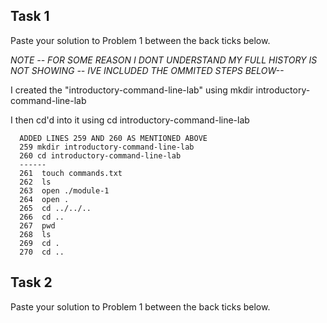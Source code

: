 ## Task 1

Paste your solution to Problem 1 between the back ticks below.


*NOTE -- FOR SOME REASON I DONT UNDERSTAND MY FULL HISTORY IS NOT SHOWING -- IVE INCLUDED THE OMMITED STEPS BELOW--*

I created the "introductory-command-line-lab" using mkdir introductory-command-line-lab

I then cd'd into it using cd introductory-command-line-lab
```
  ADDED LINES 259 AND 260 AS MENTIONED ABOVE
  259 mkdir introductory-command-line-lab
  260 cd introductory-command-line-lab
  ------
  261  touch commands.txt
  262  ls
  263  open ./module-1
  264  open .
  265  cd ../../..
  266  cd ..
  267  pwd
  268  ls
  269  cd .
  270  cd ..
```

## Task 2

Paste your solution to Problem 1 between the back ticks below.

```

```
